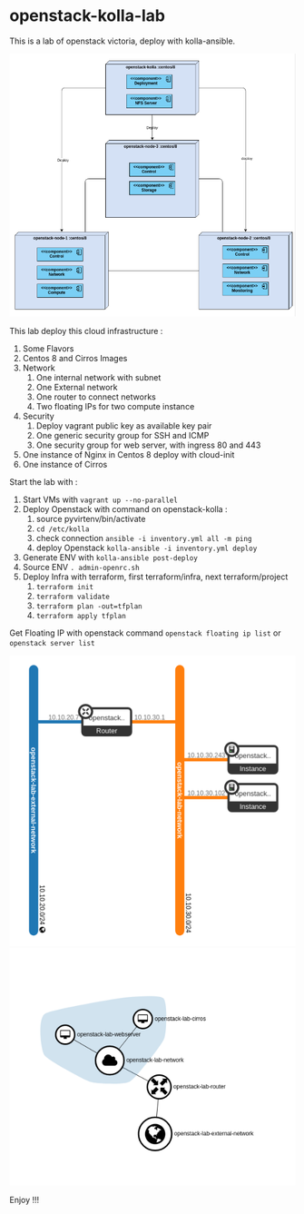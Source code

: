 # openstack-kolla-lab

This is a lab of openstack victoria, deploy with kolla-ansible.

![Openstack cluster deployment](deployment.png)

This lab deploy this cloud infrastructure :
1. Some Flavors
1. Centos 8 and Cirros Images
1. Network
   1. One internal network with subnet
   1. One External network
   1. One router to connect networks
   1. Two floating IPs for two compute instance
1. Security
   1. Deploy vagrant public key as available key pair
   1. One generic security group for SSH and ICMP
   1. One security group for web server, with ingress 80 and 443
1. One instance of Nginx in Centos 8 deploy with cloud-init
1. One instance of Cirros

Start the lab with :
1. Start VMs with `vagrant up --no-parallel`
1. Deploy Openstack with command on openstack-kolla :
   1. source pyvirtenv/bin/activate
   1. `cd /etc/kolla`
   1. check connection `ansible -i inventory.yml all -m ping`
   1. deploy Openstack `kolla-ansible -i inventory.yml deploy`
1. Generate ENV with `kolla-ansible post-deploy`
1. Source ENV `. admin-openrc.sh`
1. Deploy Infra with terraform, first terraform/infra, next terraform/project
   1. `terraform init`
   1. `terraform validate`
   1. `terraform plan -out=tfplan`
   1. `terraform apply tfplan`

Get Floating IP with openstack command `openstack floating ip list` or `openstack server list`

![Topologie](topo.png)
![Topologie Graph](topo_graph.png)

Enjoy !!!
